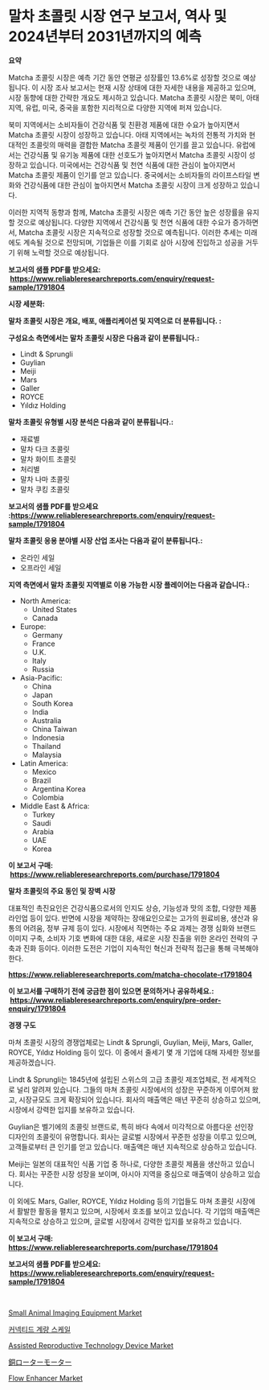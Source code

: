 <p><h1>말차 초콜릿 시장 연구 보고서, 역사 및 2024년부터 2031년까지의 예측</h1></p><p><strong>요약</strong></p>
<p><p>Matcha 초콜릿 시장은 예측 기간 동안 연평균 성장률인 13.6%로 성장할 것으로 예상됩니다. 이 시장 조사 보고서는 현재 시장 상태에 대한 자세한 내용을 제공하고 있으며, 시장 동향에 대한 간략한 개요도 제시하고 있습니다. Matcha 초콜릿 시장은 북미, 아태 지역, 유럽, 미국, 중국을 포함한 지리적으로 다양한 지역에 퍼져 있습니다.</p><p>북미 지역에서는 소비자들이 건강식품 및 친환경 제품에 대한 수요가 높아지면서 Matcha 초콜릿 시장이 성장하고 있습니다. 아태 지역에서는 녹차의 전통적 가치와 현대적인 초콜릿의 매력을 결합한 Matcha 초콜릿 제품이 인기를 끌고 있습니다. 유럽에서는 건강식품 및 유기농 제품에 대한 선호도가 높아지면서 Matcha 초콜릿 시장이 성장하고 있습니다. 미국에서는 건강식품 및 천연 식품에 대한 관심이 높아지면서 Matcha 초콜릿 제품이 인기를 얻고 있습니다. 중국에서는 소비자들의 라이프스타일 변화와 건강식품에 대한 관심이 높아지면서 Matcha 초콜릿 시장이 크게 성장하고 있습니다.</p><p>이러한 지역적 동향과 함께, Matcha 초콜릿 시장은 예측 기간 동안 높은 성장률을 유지할 것으로 예상됩니다. 다양한 지역에서 건강식품 및 천연 식품에 대한 수요가 증가하면서, Matcha 초콜릿 시장은 지속적으로 성장할 것으로 예측됩니다. 이러한 추세는 미래에도 계속될 것으로 전망되며, 기업들은 이를 기회로 삼아 시장에 진입하고 성공을 거두기 위해 노력할 것으로 예상됩니다.</p></p>
<p><strong>보고서의 샘플 PDF를 받으세요: &nbsp;<a href="https://www.reliableresearchreports.com/enquiry/request-sample/1791804">https://www.reliableresearchreports.com/enquiry/request-sample/1791804</a></strong></p>
<p><strong>시장 세분화:</strong></p>
<p><strong> 말차 초콜릿 시장은 개요, 배포, 애플리케이션 및 지역으로 더 분류됩니다. :</strong></p>
<p><strong>구성요소 측면에서는 말차 초콜릿 시장은 다음과 같이 분류됩니다.:</strong></p>
<p><ul><li>Lindt & Sprungli</li><li>Guylian</li><li>Meiji</li><li>Mars</li><li>Galler</li><li>ROYCE</li><li>Yıldız Holding</li></ul></p>
<p><strong> 말차 초콜릿 유형별 시장 분석은 다음과 같이 분류됩니다.:</strong></p>
<p><ul><li>재료별</li><li>말차 다크 초콜릿</li><li>말차 화이트 초콜릿</li><li>처리별</li><li>말차 나마 초콜릿</li><li>말차 쿠킹 초콜릿</li></ul></p>
<p><strong>보고서의 샘플 PDF를 받으세요 :<a href="https://www.reliableresearchreports.com/enquiry/request-sample/1791804">https://www.reliableresearchreports.com/enquiry/request-sample/1791804</a></strong></p>
<p><strong> 말차 초콜릿 응용 분야별 시장 산업 조사는 다음과 같이 분류됩니다.:</strong></p>
<p><ul><li>온라인 세일</li><li>오프라인 세일</li></ul></p>
<p><strong>지역 측면에서 말차 초콜릿 지역별로 이용 가능한 시장 플레이어는 다음과 같습니다.:</strong></p>
<p><ul>
    <li>
        North America:
        <ul>
            <li>United States</li>
            <li>Canada</li>
        </ul>
    </li>
    <li>
        Europe:
        <ul>
            <li>Germany</li>
            <li>France</li>
            <li>U.K.</li>
            <li>Italy</li>
            <li>Russia</li>
        </ul>
    </li>
    <li>
        Asia-Pacific:
        <ul>
            <li>China</li>
            <li>Japan</li>
            <li>South Korea</li>
            <li>India</li>
            <li>Australia</li>
            <li>China Taiwan</li>
            <li>Indonesia</li>
            <li>Thailand</li>
            <li>Malaysia</li>
        </ul>
    </li>
    <li>
        Latin America:
        <ul>
            <li>Mexico</li>
            <li>Brazil</li>
            <li>Argentina Korea</li>
            <li>Colombia</li>
        </ul>
    </li>
    <li>
        Middle East & Africa:
        <ul>
            <li>Turkey</li>
            <li>Saudi</li>
            <li>Arabia</li>
            <li>UAE</li>
            <li>Korea</li>
        </ul>
    </li>
    </ul></p>
<p><strong>이 보고서 구매: &nbsp;<a href="https://www.reliableresearchreports.com/purchase/1791804">https://www.reliableresearchreports.com/purchase/1791804</a></strong></p>
<p><strong>말차 초콜릿의 주요 동인 및 장벽 시장</strong></p>
<p><p>대표적인 촉진요인은 건강식품으로서의 인지도 상승, 기능성과 맛의 조합, 다양한 제품 라인업 등이 있다. 반면에 시장을 제약하는 장애요인으로는 고가의 원료비용, 생산과 유통의 어려움, 정부 규제 등이 있다. 시장에서 직면하는 주요 과제는 경쟁 심화와 브랜드 이미지 구축, 소비자 기호 변화에 대한 대응, 새로운 시장 진출을 위한 온라인 전략의 구축과 진화 등이다. 이러한 도전은 기업이 지속적인 혁신과 전략적 접근을 통해 극복해야 한다.</p></p>
<p><strong><a href="https://www.reliableresearchreports.com/matcha-chocolate-r1791804">https://www.reliableresearchreports.com/matcha-chocolate-r1791804</a></strong></p>
<p><strong>이 보고서를 구매하기 전에 궁금한 점이 있으면 문의하거나 공유하세요.: &nbsp;<a href="https://www.reliableresearchreports.com/enquiry/pre-order-enquiry/1791804">https://www.reliableresearchreports.com/enquiry/pre-order-enquiry/1791804</a></strong></p>
<p><strong>경쟁 구도</strong></p>
<p><p>마쳐 초콜릿 시장의 경쟁업체로는 Lindt & Sprungli, Guylian, Meiji, Mars, Galler, ROYCE, Yıldız Holding 등이 있다. 이 중에서 줄세기 몇 개 기업에 대해 자세한 정보를 제공하겠습니다.</p><p>Lindt & Sprungli는 1845년에 설립된 스위스의 고급 초콜릿 제조업체로, 전 세계적으로 널리 알려져 있습니다. 그들의 마쳐 초콜릿 시장에서의 성장은 꾸준하게 이루어져 왔고, 시장규모도 크게 확장되어 있습니다. 회사의 매출액은 매년 꾸준히 상승하고 있으며, 시장에서 강력한 입지를 보유하고 있습니다.</p><p>Guylian은 벨기에의 초콜릿 브랜드로, 특히 바다 속에서 미각적으로 아름다운 선인장 디자인의 초콜릿이 유명합니다. 회사는 글로벌 시장에서 꾸준한 성장을 이루고 있으며, 고객들로부터 큰 인기를 얻고 있습니다. 매출액은 매년 지속적으로 상승하고 있습니다.</p><p>Meiji는 일본의 대표적인 식품 기업 중 하나로, 다양한 초콜릿 제품을 생산하고 있습니다. 회사는 꾸준한 시장 성장을 보이며, 아시아 지역을 중심으로 매출액이 상승하고 있습니다.</p><p>이 외에도 Mars, Galler, ROYCE, Yıldız Holding 등의 기업들도 마쳐 초콜릿 시장에서 활발한 활동을 펼치고 있으며, 시장에서 호조를 보이고 있습니다. 각 기업의 매출액은 지속적으로 상승하고 있으며, 글로벌 시장에서 강력한 입지를 보유하고 있습니다.</p></p>
<p><strong>이 보고서 구매: &nbsp; <a href="https://www.reliableresearchreports.com/purchase/1791804">https://www.reliableresearchreports.com/purchase/1791804</a></strong></p>
<p><strong>보고서의 샘플 PDF를 받으세요: &nbsp;<a href="https://www.reliableresearchreports.com/enquiry/request-sample/1791804">https://www.reliableresearchreports.com/enquiry/request-sample/1791804</a></strong><strong></strong></p>
<p>&nbsp;</p>
<p><p><a href="https://github.com/provorikovar/Market-Research-Report-List-3/blob/main/small-animal-imaging-equipment-market.md">Small Animal Imaging Equipment Market</a></p><p><a href="https://github.com/oajzkywllm460/Market-Research-Report-List-1/blob/main/104571135991.md">커넥티드 계량 스케일</a></p><p><a href="https://github.com/angelajermaine/Market-Research-Report-List-2/blob/main/assisted-reproductive-technology-device-market.md">Assisted Reproductive Technology Device Market</a></p><p><a href="https://github.com/cbigkbh02719/Market-Research-Report-List-1/blob/main/253604635997.md">銅ローターモーター</a></p><p><a href="https://issuu.com/reportprime-2/docs/flow-enhancer-market-size-2030.pptx">Flow Enhancer Market</a></p></p>